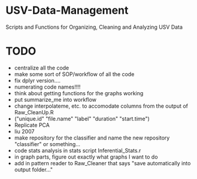 # USV-Data-Management
Scripts and Functions  for Organizing, Cleaning and Analyzing  USV Data

# TODO

 * centralize all the code 
 * make some sort of SOP/workflow of all the code
 * fix dplyr version....
 * numerating code names!!!!
 * think about getting functions for the graphs working
 * put summarize_me into workflow
 * change interpolateme, etc. to accomodate columns from the output of Raw_CleanUp.R
 * ("unique.id"  "file.name"  "label"      "duration"   "start.time")
 * Replicate PCA
 * liu 2007
 * make repository for the classifier and name the new repository "classifier" or something...
 * code stats analysis in stats script Inferential_Stats.r
 * in graph parts, figure out exactly what graphs I want to do
 * add in pattern reader to Raw_Cleaner that says "save automatically into output folder..."
 